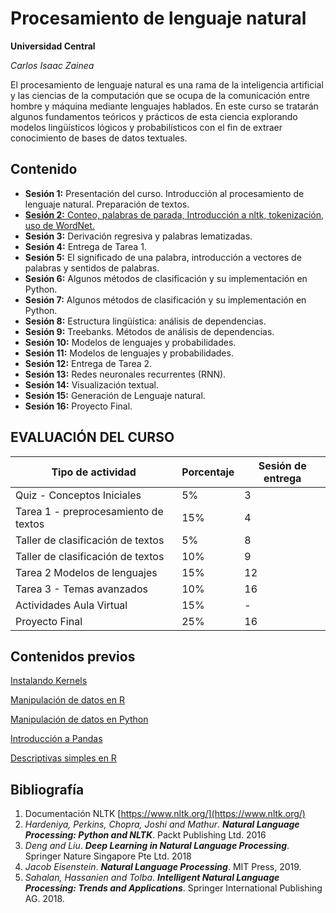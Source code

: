 # Procesamiento de lenguaje natural

**Universidad Central**

*Carlos Isaac Zainea*

El procesamiento de lenguaje natural es una rama de la inteligencia artificial y las ciencias de la computación que se ocupa de la comunicación entre hombre y máquina mediante lenguajes hablados. En este curso se tratarán algunos fundamentos teóricos y prácticos de esta ciencia explorando modelos lingüísticos lógicos y probabilísticos con el fin de extraer conocimiento de bases de datos textuales.

## Contenido


* **Sesión 1:** Presentación del curso. Introducción al procesamiento de lenguaje natural. Preparación de textos.
* [**Sesión 2:** Conteo, palabras de parada, Introducción a nltk, tokenización, uso de WordNet.](/Cuadernos/Clase%202%20-%20Introducción%20y%20preprocesamiento.ipynb)
* **Sesión 3:** Derivación regresiva y palabras lematizadas. 
* **Sesión 4:** Entrega de Tarea 1.
* **Sesión 5:** El significado de una palabra, introducción a vectores de palabras y sentidos de palabras.
* **Sesión 6:** Algunos métodos de clasificación y su implementación en Python.
* **Sesión 7:** Algunos métodos de clasificación y su implementación en Python.
* **Sesión 8:** Estructura lingüística: análisis de dependencias.
* **Sesión 9:** Treebanks. Métodos de análisis de dependencias.
* **Sesión 10:** Modelos de lenguajes y probabilidades.
* **Sesión 11:** Modelos de lenguajes y probabilidades.
* **Sesión 12:** Entrega de Tarea 2.
* **Sesión 13:** Redes neuronales recurrentes (RNN).
* **Sesión 14:** Visualización textual.
* **Sesión 15:** Generación de Lenguaje natural.
* **Sesión 16:** Proyecto Final.

## EVALUACIÓN DEL CURSO

| **Tipo de actividad** | **Porcentaje** | **Sesión de entrega** |
|---|---|---|
| Quiz - Conceptos Iniciales | 5% | 3 |
| Tarea 1 - preprocesamiento de textos | 15% | 4 |
| Taller de clasificación de textos | 5% | 8 |
| Taller de clasificación de textos | 10% | 9 |
| Tarea 2 Modelos de lenguajes | 15% | 12 |
| Tarea 3 - Temas avanzados | 10% | 16 |
| Actividades Aula Virtual | 15% | - |
| Proyecto Final | 25% | 16 | 

## Contenidos previos

    
   [Instalando Kernels](https://github.com/ucmadcursoPythonyR/2020/blob/master/Cuadernos/Instalando_Kernels.ipynb)
   
   [Manipulación de datos en R](https://github.com/ucmadcursoPythonyR/2020/blob/master/Cuadernos/Manipulaci%C3%B3n.html)
   
   [Manipulación de datos en Python](https://github.com/ucmadcursoPythonyR/2020/blob/master/Cuadernos/Manipulacion.ipynb)
   
   [Introducción a Pandas](https://github.com/ucmadcursoPythonyR/2020/blob/master/Cuadernos/Intro_Pandas.ipynb)
   
   [Descriptivas simples en R](https://github.com/ucmadcursoPythonyR/2020/blob/master/Cuadernos/R_E_Descriptivas.ipynb)


## Bibliografía

1. Documentación NLTK [https://www.nltk.org/](https://www.nltk.org/)
2. *Hardeniya, Perkins, Chopra, Joshi and Mathur*. ***Natural Language Processing: Python and NLTK***. Packt Publishing Ltd. 2016
3. *Deng and Liu*. ***Deep Learning in Natural Language Processing***. Springer Nature Singapore Pte Ltd. 2018
4. *Jacob Eisenstein*. ***Natural Language Processing***. MIT Press, 2019.
5. *Sahalan, Hassanien and Tolba*. ***Intelligent Natural Language Processing: Trends and Applications***. Springer International Publishing AG. 2018.

